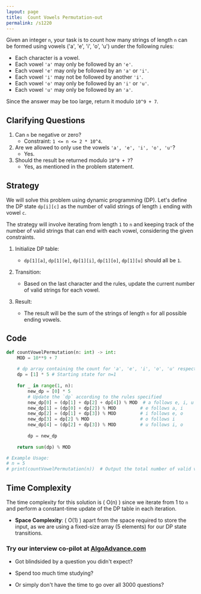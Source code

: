 ```yaml
---
layout: page
title:  Count Vowels Permutation-out
permalink: /s1220
---
```


Given an integer `n`, your task is to count how many strings of length `n` can be formed using vowels ('a', 'e', 'i', 'o', 'u') under the following rules:

- Each character is a vowel.
- Each vowel `'a'` may only be followed by an `'e'`.
- Each vowel `'e'` may only be followed by an `'a'` or `'i'`.
- Each vowel `'i'` may not be followed by another `'i'`.
- Each vowel `'o'` may only be followed by an `'i'` or `'u'`.
- Each vowel `'u'` may only be followed by an `'a'`.

Since the answer may be too large, return it modulo `10^9 + 7`.

## Clarifying Questions

1. Can `n` be negative or zero? 
   - Constraint: `1 <= n <= 2 * 10^4`.
2. Are we allowed to only use the vowels `'a', 'e', 'i', 'o', 'u'`?
   - Yes.
3. Should the result be returned modulo `10^9 + 7`?
   - Yes, as mentioned in the problem statement.

## Strategy

We will solve this problem using dynamic programming (DP). Let's define the DP state `dp[i][c]` as the number of valid strings of length `i` ending with vowel `c`.

The strategy will involve iterating from length `1` to `n` and keeping track of the number of valid strings that can end with each vowel, considering the given constraints.

1. Initialize DP table:
   - `dp[1][a]`, `dp[1][e]`, `dp[1][i]`, `dp[1][o]`, `dp[1][u]` should all be `1`.

2. Transition:
   - Based on the last character and the rules, update the current number of valid strings for each vowel.

3. Result:
   - The result will be the sum of the strings of length `n` for all possible ending vowels.

## Code

```python
def countVowelPermutation(n: int) -> int:
    MOD = 10**9 + 7
    
    # dp array containing the count for 'a', 'e', 'i', 'o', 'u' respectively
    dp = [1] * 5 # Starting state for n=1
    
    for _ in range(1, n):
        new_dp = [0] * 5
        # Update the `dp` according to the rules specified
        new_dp[0] = (dp[1] + dp[2] + dp[4]) % MOD  # a follows e, i, u
        new_dp[1] = (dp[0] + dp[2]) % MOD         # e follows a, i
        new_dp[2] = (dp[1] + dp[3]) % MOD         # i follows e, o
        new_dp[3] = dp[2] % MOD                   # o follows i
        new_dp[4] = (dp[2] + dp[3]) % MOD         # u follows i, o
        
        dp = new_dp
    
    return sum(dp) % MOD

# Example Usage:
# n = 5
# print(countVowelPermutation(n))  # Output the total number of valid vowel permutations
```

## Time Complexity

The time complexity for this solution is \( O(n) \) since we iterate from 1 to `n` and perform a constant-time update of the DP table in each iteration.

- **Space Complexity**: \( O(1) \) apart from the space required to store the input, as we are using a fixed-size array (5 elements) for our DP state transitions.


### Try our interview co-pilot at [AlgoAdvance.com](https://algoAdvance.com)

- Got blindsided by a question you didn't expect?

- Spend too much time studying?

- Or simply don't have the time to go over all 3000 questions?

